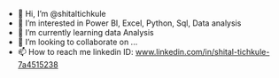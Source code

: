 - 👋 Hi, I’m @shitaltichkule
- 👀 I’m interested in Power BI, Excel, Python, Sql, Data analysis
- 🌱 I’m currently learning data Analysis
- 💞️ I’m looking to collaborate on ...
- 📫 How to reach me linkedin ID: www.linkedin.com/in/shital-tichkule-7a4515238

<!---
shitaltichkule/shitaltichkule is a ✨ special ✨ repository because its `README.md` (this file) appears on your GitHub profile.
You can click the Preview link to take a look at your changes.
--->
